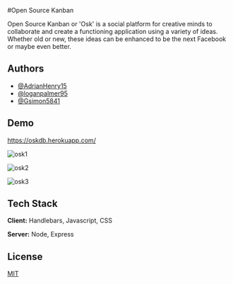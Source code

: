
#Open Source Kanban

Open Source Kanban or 'Osk' is a social platform for creative minds to collaborate and create a functioning application using a variety of ideas. Whether old or new, these ideas can be enhanced to be the next Facebook or maybe even better.

## Authors

- [@AdrianHenry15](https://github.com/AdrianHenry15)
- [@loganpalmer95](https://github.com/loganpalmer95)
- [@Gsimon5841](https://github.com/Gsimon5841)

## Demo

https://oskdb.herokuapp.com/

![osk1](https://user-images.githubusercontent.com/92061319/162123633-db0a3e63-58b3-47ce-b33a-bd6e66df7e53.png)

![osk2](https://user-images.githubusercontent.com/92061319/162123667-c12f96ad-d02b-4763-b3ea-f9c967e0e206.png)

![osk3](https://user-images.githubusercontent.com/92061319/162123691-689b5d42-a88e-426b-ac9b-8077c2fe03bf.png)




## Tech Stack

**Client:** Handlebars, Javascript, CSS

**Server:** Node, Express

## License

[MIT](https://choosealicense.com/licenses/mit/)
